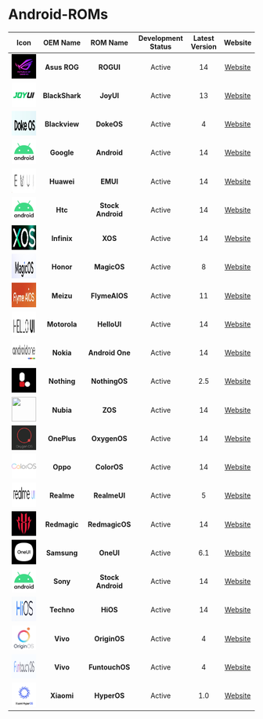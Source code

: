 # Android-ROMs

|                          Icon                           |    OEM Name    |     ROM Name      | Development Status | Latest Version |                    Website                     |
| :-----------------------------------------------------: | :------------: | :---------------: | :----------------: | :------------: | :--------------------------------------------: |
|   <img src="Icons/ROGUI.png" width="50" height="50">    |  **Asus ROG**  |     **ROGUI**     |       Active       |       14       | [Website](https://www.asus.com/in/content/ui/) |
|   <img src="Icons/JoyUI.png" width="50" height="50">    | **BlackShark** |     **JoyUI**     |       Active       |       13       |                  [Website]()                   |
|   <img src="Icons/DokeOS.png" width="50" height="50">   | **Blackview**  |    **DokeOS**     |       Active       |       4        |                  [Website]()                   |
|  <img src="Icons/Android.png" width="50" height="50">   |   **Google**   |    **Android**    |       Active       |       14       |                  [Website]()                   |
|    <img src="Icons/EMUI.png" width="50" height="50">    |   **Huawei**   |     **EMUI**      |       Active       |       14       |                  [Website]()                   |
|  <img src="Icons/Android.png" width="50" height="50">   |    **Htc**     | **Stock Android** |       Active       |       14       |                  [Website]()                   |
|    <img src="Icons/XOS.png" width="50" height="50">     |  **Infinix**   |      **XOS**      |       Active       |       14       |                  [Website]()                   |
|  <img src="Icons/MagicOS.png" width="50" height="50">   |   **Honor**    |    **MagicOS**    |       Active       |       8        |                  [Website]()                   |
| <img src="Icons/FlymeAIOS.png" width="50" height="50">  |   **Meizu**    |   **FlymeAIOS**   |       Active       |       11       |                  [Website]()                   |
|  <img src="Icons/HelloUI.png" width="50" height="50">   |  **Motorola**  |    **HelloUI**    |       Active       |       14       |                  [Website]()                   |
| <img src="Icons/AndroidOne.png" width="50" height="50"> |   **Nokia**    |  **Android One**  |       Active       |       14       |                  [Website]()                   |
| <img src="Icons/NothingOS.png" width="50" height="50">  |  **Nothing**   |   **NothingOS**   |       Active       |      2.5       |                  [Website]()                   |
|    <img src="Icons/ZOS.png" width="50" height="50">     |   **Nubia**    |      **ZOS**      |       Active       |       14       |                  [Website]()                   |
|  <img src="Icons/OxygenOS.png" width="50" height="50">  |  **OnePlus**   |   **OxygenOS**    |       Active       |       14       |                  [Website]()                   |
|  <img src="Icons/ColorOS.png" width="50" height="50">   |    **Oppo**    |    **ColorOS**    |       Active       |       14       |                  [Website]()                   |
|  <img src="Icons/RealmeUI.png" width="50" height="50">  |   **Realme**   |   **RealmeUI**    |       Active       |       5        |                  [Website]()                   |
| <img src="Icons/RedmagicOS.png" width="50" height="50"> |  **Redmagic**  |  **RedmagicOS**   |       Active       |       14       |                  [Website]()                   |
|   <img src="Icons/OneUI.png" width="50" height="50">    |  **Samsung**   |     **OneUI**     |       Active       |      6.1       |                  [Website]()                   |
|  <img src="Icons/Android.png" width="50" height="50">   |    **Sony**    | **Stock Android** |       Active       |       14       |                  [Website]()                   |
|    <img src="Icons/HiOS.png" width="50" height="50">    |   **Techno**   |     **HiOS**      |       Active       |       14       |                  [Website]()                   |
|  <img src="Icons/OriginOS.png" width="50" height="50">  |    **Vivo**    |   **OriginOS**    |       Active       |       4        |                  [Website]()                   |
| <img src="Icons/FuntouchOS.png" width="50" height="50"> |    **Vivo**    |  **FuntouchOS**   |       Active       |       4        |                  [Website]()                   |
|  <img src="Icons/HyperOS.png" width="50" height="50">   |   **Xiaomi**   |    **HyperOS**    |       Active       |      1.0       |  [Website](https://www.mi.com/global/hyperos)  |
